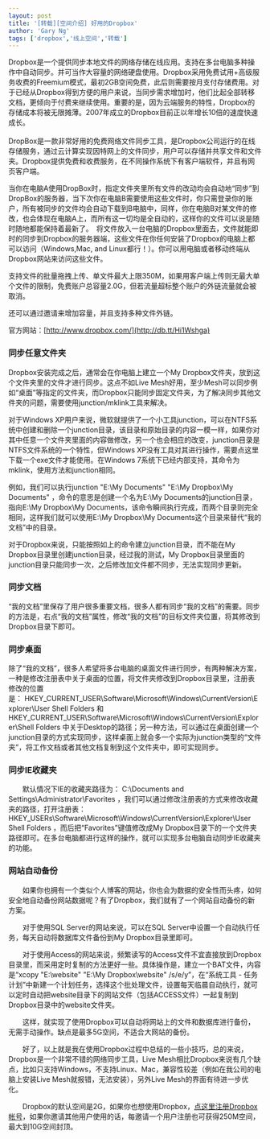 ```yaml
---
layout: post
title: '[转载][空间介绍] 好用的Dropbox'
author: 'Gary Ng'
tags: ['dropbox','线上空间','转载']
---
```


Dropbox是一个提供同步本地文件的网络存储在线应用。支持在多台电脑多种操作中自动同步。并可当作大容量的网络硬盘使用。Dropbox采用免费试用+高级服务收费的Freemium模式，最初2GB空间免费，此后则需要按月支付存储费用。对于已经从Dropbox得到方便的用户来说，当同步需求增加时，他们比起全部转移文档，更倾向于付费来继续使用。重要的是，因为云端服务的特性，Dropbox的存储成本将被无限摊薄。2007年成立的Dropbox目前正以年增长10倍的速度快速成长。  
 [](http://www.blogger.com/goog_2110389713)  
 [](http://www.blogger.com/goog_2110389713)
 DropBox是一款非常好用的免费网络文件同步工具，是Dropbox公司运行的在线存储服务，通过云计算实现因特网上的文件同步，用户可以存储并共享文件和文件夹。Dropbox提供免费和收费服务，在不同操作系统下有客户端软件，并且有网页客户端。  

当你在电脑A使用DropBox时，指定文件夹里所有文件的改动均会自动地“同步”到
DropBox的服务器，当下次你在电脑B需要使用这些文件时，你只需登录你的账户，所有被同步的文件均会自动下载到B电脑中，同样，你在电脑B对某文件的修改，也会体现在电脑A上，而所有这一切均是全自动的，这样你的文件可以说是随时随地都能保持着最新了。　将文件放入一台电脑的Dropbox里面去，文件就能即时的同步到Dropbox的服务器端，这些文件在你任何安装了Dropbox的电脑上都可以访问（Windows,Mac, and Linux都行！）。你可以用电脑或者移动终端从
Dropbox网站来访问这些文件。  

支持文件的批量拖拽上传、单文件最大上限350M，如果用客户端上传则无最大单个文件的限制，免费账户总容量2.0G，但若流量超标整个账户的外链流量就会被取消。  

还可以通过邀请来增加容量，并且支持多种文件外链。  


官方网站：[http://www.dropbox.com/](http://db.tt/Hi1Wshga)

[](http://www.blogger.com/goog_2110389713)  

<!-- More -->

### 同步任意文件夹

Dropbox安装完成之后，通常会在你电脑上建立一个My
Dropbox文件夹，放到这个文件夹里的文件才进行同步。这点不如Live
Mesh好用，至少Mesh可以同步例如“桌面”等指定的文件夹，而Dropbox只能同步固定文件夹，为了解决同步其他文件夹的问题，需要使用junction/mklink工具来解决。  

对于Windows
XP用户来说，微软就提供了一个小工具junction，可以在NTFS系统中创建和删除一个junction目录，该目录和原始目录的内容一模一样，如果你对其中任意一个文件夹里面的内容做修改，另一个也会相应的改变，junction目录是NTFS文件系统的一个特性，但Windows
XP没有工具对其进行操作，需要点这里下载一个exe文件才能使用。在Windows
7系统下已经内部支持，其命令为mklink，使用方法和junction相同。  

例如，我们可以执行junction "E:\\My Documents" "E:\\My Dropbox\\My
Documents" ，命令的意思是创建一个名为E:\\My
Documents的junction目录，指向E:\\My Dropbox\\My
Documents，该命令瞬间执行完成，而两个目录则完全相同，这样我们就可以使用E:\\My
Dropbox\\My Documents这个目录来替代“我的文档”中的目录。  

对于Dropbox来说，只能按照如上的命令建立junction目录，而不能在My
Dropbox目录里创建junction目录，经过我的测试，My
Dropbox目录里面的junction目录只能同步一次，之后修改加文件都不同步，无法实现同步更新。  

### 同步文档

“我的文档”里保存了用户很多重要文档，很多人都有同步“我的文档”的需要。同步的方法是，右点“我的文档”属性，修改“我的文档”的目标文件夹位置，将其修改到Dropbox目录下即可。  

### 同步桌面

除了“我的文档”，很多人希望将多台电脑的桌面文件进行同步，有两种解决方案，一种是修改注册表中关于桌面的位置，将文件夹修改到Dropbox目录里，注册表修改的位置是： HKEY\_CURRENT\_USER\\Software\\Microsoft\\Windows\\CurrentVersion\\Explorer\\User
Shell Folders 和
HKEY\_CURRENT\_USER\\Software\\Microsoft\\Windows\\CurrentVersion\\Explorer\\Shell
Folders
中关于Desktop的路径；另一种方法，可以通过在桌面创建一个junction目录的方式实现同步，这样桌面上就会多一个实际为junction类型的“文件夹”，将工作文档或者其他文档复制到这个文件夹中，即可实现同步。  

### 同步IE收藏夹

　　默认情况下IE的收藏夹路径为： C:\\Documents and
Settings\\Administrator\\Favorites
，我们可以通过修改注册表的方式来修改收藏夹的路径，打开注册表：
HKEY\_USERs\\Software\\Microsoft\\Windows\\CurrentVersion\\Explorer\\User
Shell Folders ，而后把“Favorites”键值修改成My
Dropbox目录下的一个文件夹路径即可。在多台电脑都进行这样的操作，就可以实现多台电脑自动同步IE收藏夹的功能。  

### 网站自动备份

　　如果你也拥有一个类似个人博客的网站，你也会为数据的安全性而头疼，如何安全地自动备份网站数据呢？有了Dropbox，我们就有了一个网站自动备份的新方案。  

　　对于使用SQL Server的网站来说，可以在SQL
Server中设置一个自动执行任务，每天自动将数据库文件备份到My
Dropbox目录里即可。  

　　对于使用Access的网站来说，频繁读写的Access文件不宜直接放到Dropbox目录里，而采用定时复制的方法更好一些。具体操作是，建立一个BAT文件，内容是“xcopy
"E:\\website" "E:\\My Dropbox\\website" /s/e/y”，在“系统工具 -
任务计划”中新建一个计划任务，选择这个批处理文件，设置每天临晨自动执行，就可以定时自动把website目录下的网站文件（包括ACCESS文件）一起复制到Dropbox目录中的website文件夹。  

　　这样，就实现了使用Dropbox可以自动将网站上的文件和数据库进行备份，无需手动操作。缺点是最多5G空间，不适合大网站的备份。  

　　好了，以上就是我在使用Dropbox过程中总结的一些小技巧，总的来说，Dropbox是一个非常不错的网络同步工具，Live
Mesh相比Dropbox来说有几个缺点，比如只支持Windows，不支持Linux、Mac，兼容性较差（例如在我公司的电脑上安装Live
Mesh就报错，无法安装），另外Live Mesh的界面有待进一步优化。  

　　Dropbox的默认空间是2G，如果你也想使用Dropbox，[点这里注册Dropbox帐号](http://db.tt/Hi1Wshga)，如果你邀请其他用户使用的话，每邀请一个用户注册也可获得250M空间，最大到10G空间封顶。

